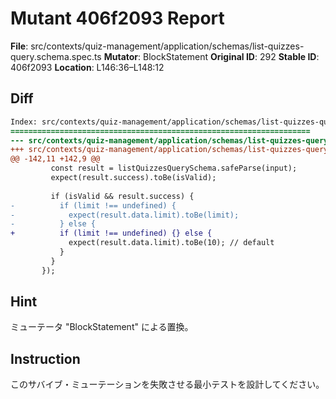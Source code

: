 # Mutant 406f2093 Report

**File**: src/contexts/quiz-management/application/schemas/list-quizzes-query.schema.spec.ts
**Mutator**: BlockStatement
**Original ID**: 292
**Stable ID**: 406f2093
**Location**: L146:36–L148:12

## Diff

```diff
Index: src/contexts/quiz-management/application/schemas/list-quizzes-query.schema.spec.ts
===================================================================
--- src/contexts/quiz-management/application/schemas/list-quizzes-query.schema.spec.ts	original
+++ src/contexts/quiz-management/application/schemas/list-quizzes-query.schema.spec.ts	mutated #292
@@ -142,11 +142,9 @@
         const result = listQuizzesQuerySchema.safeParse(input);
         expect(result.success).toBe(isValid);
 
         if (isValid && result.success) {
-          if (limit !== undefined) {
-            expect(result.data.limit).toBe(limit);
-          } else {
+          if (limit !== undefined) {} else {
             expect(result.data.limit).toBe(10); // default
           }
         }
       });
```

## Hint

ミューテータ "BlockStatement" による置換。

## Instruction

このサバイブ・ミューテーションを失敗させる最小テストを設計してください。
